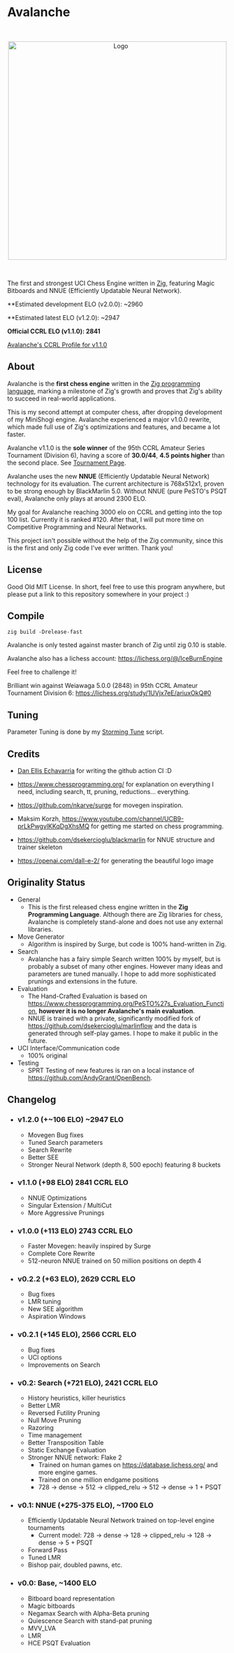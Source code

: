 # Avalanche

<br/>

<p align="center">
<img src="https://user-images.githubusercontent.com/66022611/188289840-33991f45-5afe-4ed1-bfbd-ead91c5a7993.png" alt="Logo" width = "500" height = "500"/>
</p>

<br/>

The first and strongest UCI Chess Engine written in [Zig](https://ziglang.org/), featuring Magic Bitboards and NNUE (Efficiently Updatable Neural Network).

**Estimated development ELO (v2.0.0): ~2960

**Estimated latest ELO (v1.2.0): ~2947

**Official CCRL ELO (v1.1.0): 2841**

[Avalanche's CCRL Profile for v1.1.0](https://www.computerchess.org.uk/ccrl/4040/cgi/engine_details.cgi?match_length=30&each_game=1&print=Details&each_game=1&eng=Avalanche%201.1.0%2064-bit#Avalanche_1_1_0_64-bit)

## About

Avalanche is the **first chess engine** written in the [Zig programming language](https://ziglang.org/), marking a milestone of Zig's growth and proves that Zig's ability to succeed in real-world applications.

This is my second attempt at computer chess, after dropping development of my MiniShogi engine. Avalanche experienced a major v1.0.0 rewrite, which made full use of Zig's optimizations and features, and became a lot faster.

Avalanche v1.1.0 is the **sole winner** of the 95th CCRL Amateur Series Tournament (Division 6), having a score of **30.0/44**, **4.5 points higher** than the second place. See [Tournament Page](http://kirill-kryukov.com/chess/discussion-board/viewtopic.php?f=7&t=14438&sid=f5417da1d80faac3b3d6f1530a3b41cc).

Avalanche uses the new **NNUE** (Efficiently Updatable Neural Network) technology for its evaluation.
The current architecture is 768x512x1, proven to be strong enough by BlackMarlin 5.0.
Without NNUE (pure PeSTO's PSQT eval), Avalanche only plays at around 2300 ELO.

My goal for Avalanche reaching 3000 elo on CCRL and getting into the top 100 list. Currently it is ranked #120. After that, I will put more time on Competitive Programming and Neural Networks.

This project isn't possible without the help of the Zig community, since this is the first and only Zig code I've ever written. Thank you!

## License
Good Old MIT License. In short, feel free to use this program anywhere, but please put a link to this repository somewhere in your project :)

## Compile

`zig build -Drelease-fast`

Avalanche is only tested against master branch of Zig until zig 0.10 is stable.

Avalanche also has a lichess account: https://lichess.org/@/IceBurnEngine

Feel free to challenge it!

Brilliant win against Weiawaga 5.0.0 (2848) in 95th CCRL Amateur Tournament Division 6: https://lichess.org/study/1UVjx7eE/ariuxOkQ#0

## Tuning

Parameter Tuning is done by my [Storming Tune](https://github.com/SnowballSH/storming_tune) script.

## Credits

- [Dan Ellis Echavarria](https://github.com/Deecellar) for writing the github action CI :D

- https://www.chessprogramming.org/ for explanation on everything I need, including search, tt, pruning, reductions... everything.
- https://github.com/nkarve/surge for movegen inspiration.
- Maksim Korzh, https://www.youtube.com/channel/UCB9-prLkPwgvlKKqDgXhsMQ for getting me started on chess programming.
- https://github.com/dsekercioglu/blackmarlin for NNUE structure and trainer skeleton
- https://openai.com/dall-e-2/ for generating the beautiful logo image

## Originality Status

- General
    - This is the first released chess engine written in the **Zig Programming Language**. Although there are Zig libraries for chess, Avalanche is completely stand-alone and does not use any external libraries.
- Move Generator
    - Algorithm is inspired by Surge, but code is 100% hand-written in Zig.
- Search
    - Avalanche has a fairy simple Search written 100% by myself, but is probably a subset of many other engines. However many ideas and parameters are tuned manually. I hope to add more sophisticated prunings and extensions in the future.
- Evaluation
    - The Hand-Crafted Evaluation is based on https://www.chessprogramming.org/PeSTO%27s_Evaluation_Function, **however it is no longer Avalanche's main evaluation**.
    - NNUE is trained with a private, significantly modified fork of https://github.com/dsekercioglu/marlinflow and the data is generated through self-play games. I hope to make it public in the future.
- UCI Interface/Communication code
    - 100% original
- Testing
    - SPRT Testing of new features is ran on a local instance of https://github.com/AndyGrant/OpenBench.

## Changelog

- ### v1.2.0 (+~106 ELO) ~2947 ELO
    - Movegen Bug fixes
    - Tuned Search parameters
    - Search Rewrite
    - Better SEE
    - Stronger Neural Network (depth 8, 500 epoch) featuring 8 buckets

- ### v1.1.0 (+98 ELO) 2841 CCRL ELO
    - NNUE Optimizations
    - Singular Extension / MultiCut
    - More Aggressive Prunings

- ### v1.0.0 (+113 ELO) 2743 CCRL ELO
    - Faster Movegen: heavily inspired by Surge
    - Complete Core Rewrite
    - 512-neuron NNUE trained on 50 million positions on depth 4

- ### v0.2.2 (+63 ELO), 2629 CCRL ELO
    - Bug fixes
    - LMR tuning
    - New SEE algorithm
    - Aspiration Windows

- ### v0.2.1 (+145 ELO), 2566 CCRL ELO
    - Bug fixes
    - UCI options
    - Improvements on Search

- ### v0.2: Search  (+721 ELO), 2421 CCRL ELO
    - History heuristics, killer heuristics
    - Better LMR
    - Reversed Futility Pruning
    - Null Move Pruning
    - Razoring
    - Time management
    - Better Transposition Table
    - Static Exchange Evaluation
    - Stronger NNUE network: Flake 2
        - Trained on human games on https://database.lichess.org/ and more engine games.
        - Trained on one million endgame positions
        - 728 -> dense -> 512 -> clipped_relu -> 512 -> dense -> 1 + PSQT

- ### v0.1: NNUE  (+275-375 ELO), ~1700 ELO
    - Efficiently Updatable Neural Network trained on top-level engine tournaments
        - Current model: 728 -> dense -> 128 -> clipped_relu -> 128 -> dense -> 5 + PSQT
    - Forward Pass
    - Tuned LMR
    - Bishop pair, doubled pawns, etc.

- ### v0.0: Base, ~1400 ELO
    - Bitboard board representation
    - Magic bitboards
    - Negamax Search with Alpha-Beta pruning
    - Quiescence Search with stand-pat pruning
    - MVV_LVA
    - LMR
    - HCE PSQT Evaluation
